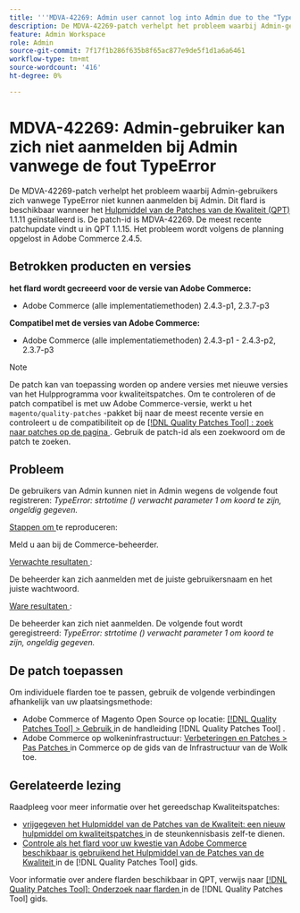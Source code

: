```yaml
---
title: '''MDVA-42269: Admin user cannot log into Admin due to the "TypeError" error'
description: De MDVA-42269-patch verhelpt het probleem waarbij Admin-gebruikers zich vanwege TypeError niet kunnen aanmelden bij Admin. Deze patch is beschikbaar wanneer [Quality Patches Tool (QPT)] (https://experienceleague.adobe.com/en/docs/commerce-knowledge-base/kb/announcements/commerce-announcements/magento-quality-patches-released-new-tool-to-self-serve-quality-patches) 1.1.11 is geïnstalleerd.  De patch-id is MDVA-42269.  De meest recente patchupdate vindt u in QPT 1.1.15. Het probleem wordt volgens de planning opgelost in Adobe Commerce 2.4.5.
feature: Admin Workspace
role: Admin
source-git-commit: 7f17f1b286f635b8f65ac877e9de5f1d1a6a6461
workflow-type: tm+mt
source-wordcount: '416'
ht-degree: 0%

---
```


# MDVA-42269: Admin-gebruiker kan zich niet aanmelden bij Admin vanwege de fout TypeError

De MDVA-42269-patch verhelpt het probleem waarbij Admin-gebruikers zich vanwege TypeError niet kunnen aanmelden bij Admin. Dit flard is beschikbaar wanneer het [ Hulpmiddel van de Patches van de Kwaliteit (QPT) ](https://experienceleague.adobe.com/en/docs/commerce-knowledge-base/kb/announcements/commerce-announcements/magento-quality-patches-released-new-tool-to-self-serve-quality-patches) 1.1.11 geïnstalleerd is.  De patch-id is MDVA-42269.  De meest recente patchupdate vindt u in QPT 1.1.15. Het probleem wordt volgens de planning opgelost in Adobe Commerce 2.4.5.

## Betrokken producten en versies

**het flard wordt gecreeerd voor de versie van Adobe Commerce:**

* Adobe Commerce (alle implementatiemethoden) 2.4.3-p1, 2.3.7-p3

**Compatibel met de versies van Adobe Commerce:**

* Adobe Commerce (alle implementatiemethoden) 2.4.3-p1 - 2.4.3-p2, 2.3.7-p3

>[!NOTE]
>
>De patch kan van toepassing worden op andere versies met nieuwe versies van het Hulpprogramma voor kwaliteitspatches. Om te controleren of de patch compatibel is met uw Adobe Commerce-versie, werkt u het `magento/quality-patches` -pakket bij naar de meest recente versie en controleert u de compatibiliteit op de [[!DNL Quality Patches Tool] : zoek naar patches op de pagina ](https://experienceleague.adobe.com/en/docs/commerce-knowledge-base/kb/announcements/commerce-announcements/magento-quality-patches-released-new-tool-to-self-serve-quality-patches) . Gebruik de patch-id als een zoekwoord om de patch te zoeken.

## Probleem

De gebruikers van Admin kunnen niet in Admin wegens de volgende fout registreren: *TypeError: strtotime () verwacht parameter 1 om koord te zijn, ongeldig gegeven.*

<u> Stappen om </u> te reproduceren:

Meld u aan bij de Commerce-beheerder.

<u> Verwachte resultaten </u>:

De beheerder kan zich aanmelden met de juiste gebruikersnaam en het juiste wachtwoord.

<u> Ware resultaten </u>:

De beheerder kan zich niet aanmelden. De volgende fout wordt geregistreerd: *TypeError: strtotime () verwacht parameter 1 om koord te zijn, ongeldig gegeven.*

## De patch toepassen

Om individuele flarden toe te passen, gebruik de volgende verbindingen afhankelijk van uw plaatsingsmethode:

* Adobe Commerce of Magento Open Source op locatie: [[!DNL Quality Patches Tool]  > Gebruik ](/help/tools/quality-patches-tool/usage.md) in de handleiding [!DNL Quality Patches Tool] .
* Adobe Commerce op wolkeninfrastructuur: [ Verbeteringen en Patches > Pas Patches ](https://experienceleague.adobe.com/docs/commerce-cloud-service/user-guide/develop/upgrade/apply-patches.html) in Commerce op de gids van de Infrastructuur van de Wolk toe.

## Gerelateerde lezing

Raadpleeg voor meer informatie over het gereedschap Kwaliteitspatches:

* [ vrijgegeven het Hulpmiddel van de Patches van de Kwaliteit: een nieuw hulpmiddel om kwaliteitspatches ](https://experienceleague.adobe.com/en/docs/commerce-knowledge-base/kb/announcements/commerce-announcements/magento-quality-patches-released-new-tool-to-self-serve-quality-patches) in de steunkennisbasis zelf-te dienen.
* [ Controle als het flard voor uw kwestie van Adobe Commerce beschikbaar is gebruikend het Hulpmiddel van de Patches van de Kwaliteit ](/help/tools/quality-patches-tool/patches-available-in-qpt/check-patch-for-magento-issue-with-magento-quality-patches.md) in de [!DNL Quality Patches Tool] gids.

Voor informatie over andere flarden beschikbaar in QPT, verwijs naar [[!DNL Quality Patches Tool]: Onderzoek naar flarden ](https://experienceleague.adobe.com/tools/commerce-quality-patches/index.html) in de [!DNL Quality Patches Tool] gids.
